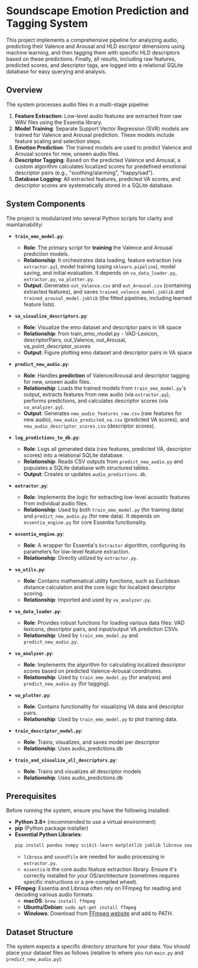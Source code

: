 # Soundscape Emotion Prediction and Tagging System

This project implements a comprehensive pipeline for analyzing audio, predicting their Valence and Arousal and HLD escriptor dimensions using machine learning, and then tagging them with specific HLD descriptors based on these predictions. Finally, all results, including raw features, predicted scores, and descriptor tags, are logged into a relational SQLite database for easy querying and analysis.

## Overview

The system processes audio files in a multi-stage pipeline:
1.  **Feature Extraction**: Low-level audio features are extracted from raw WAV files using the Essentia library.
2.  **Model Training**: Separate Support Vector Regression (SVR) models are trained for Valence and Arousal prediction. These models include feature scaling and selection steps.
3.  **Emotion Prediction**: The trained models are used to predict Valence and Arousal scores for new, unseen audio files.
4.  **Descriptor Tagging**: Based on the predicted Valence and Arousal, a custom algorithm calculates localized scores for predefined emotional descriptor pairs (e.g., "soothing/alarming", "happy/sad").
5.  **Database Logging**: All extracted features, predicted VA scores, and descriptor scores are systematically stored in a SQLite database.

## System Components

The project is modularized into several Python scripts for clarity and maintainability:

* **`train_emo_model.py`**:
    * **Role**: The primary script for **training** the Valence and Arousal prediction models.
    * **Relationship**: It orchestrates data loading, feature extraction (via `extractor.py`), model training (using `sklearn.pipeline`), model saving, and initial evaluation. It depends on `va_data_loader.py`, `extractor.py`, `va_plotter.py`.
    * **Output**: Generates `out_Valence.csv` and `out_Arousal.csv` (containing extracted features), and saves `trained_valence_model.joblib` and `trained_arousal_model.joblib` (the fitted pipelines, including learned feature lists).

* **`va_visualize_descriptors.py`**:
    * **Role**: Visualize the emo dataset and descriptor pairs in VA space
    * **Relationship**: from train_emo_model.py - VAD-Lexicon, descriptorPairs, out_Valence, out_Arousal, va_point_descriptor_scores
    * **Output**: Figure plotting emo dataset and descriptor pairs in VA space

* **`predict_new_audio.py`**:
    * **Role**: Handles **prediction** of Valence/Arousal and descriptor tagging for new, unseen audio files.
    * **Relationship**: Loads the trained models from `train_emo_model.py`'s output, extracts features from new audio (via `extractor.py`), performs predictions, and calculates descriptor scores (via `va_analyzer.py`).
    * **Output**: Generates `new_audio_features_raw.csv` (raw features for new audio), `new_audio_predicted_va.csv` (predicted VA scores), and `new_audio_descriptor_scores.csv` (descriptor scores).

* **`log_predictions_to_db.py`**:
    * **Role**: Logs all generated data (raw features, predicted VA, descriptor scores) into a relational SQLite database.
    * **Relationship**: Reads CSV outputs from `predict_new_audio.py` and populates a SQLite database with structured tables.
    * **Output**: Creates or updates `audio_predictions.db`.

* **`extractor.py`**:
    * **Role**: Implements the logic for extracting low-level acoustic features from individual audio files.
    * **Relationship**: Used by both `train_emo_model.py` (for training data) and `predict_new_audio.py` (for new data). It depends on `essentia_engine.py` for core Essentia functionality.

* **`essentia_engine.py`**:
    * **Role**: A wrapper for Essentia's `Extractor` algorithm, configuring its parameters for low-level feature extraction.
    * **Relationship**: Directly utilized by `extractor.py`.

* **`va_utils.py`**:
    * **Role**: Contains mathematical utility functions, such as Euclidean distance calculation and the core logic for localized descriptor scoring.
    * **Relationship**: Imported and used by `va_analyzer.py`.

* **`va_data_loader.py`**:
    * **Role**: Provides robust functions for loading various data files: VAD lexicons, descriptor pairs, and input/output VA prediction CSVs.
    * **Relationship**: Used by `train_emo_model.py` and `predict_new_audio.py`.

* **`va_analyzer.py`**:
    * **Role**: Implements the algorithm for calculating localized descriptor scores based on predicted Valence-Arousal coordinates.
    * **Relationship**: Used by `train_emo_model.py` (for analysis) and `predict_new_audio.py` (for tagging).

* **`va_plotter.py`**:
    * **Role**: Contains functionality for visualizing VA data and descriptor pairs.
    * **Relationship**: Used by `train_emo_model.py` to plot training data.

* **`train_descriptor_model.py`**:
    * **Role**: Trains, visualizes, and saves model per descriptor
    * **Relationship**: Uses audio_predictions.db

* **`train_and_visualize_all_descriptors.py`**:
    * **Role**: Trains and visualizes all descriptor models 
    * **Relationship**: Uses audio_predictions.db

## Prerequisites

Before running the system, ensure you have the following installed:

* **Python 3.8+** (recommended to use a virtual environment)
* **pip** (Python package installer)
* **Essential Python Libraries**:
    ```bash
    pip install pandas numpy scikit-learn matplotlib joblib librosa soundfile essentia
    ```
    * `librosa` and `soundfile` are needed for audio processing in `extractor.py`.
    * `essentia` is the core audio feature extraction library. Ensure it's correctly installed for your OS/architecture (sometimes requires specific instructions or a pre-compiled wheel).
* **FFmpeg**: Essentia and Librosa often rely on FFmpeg for reading and decoding various audio formats.
    * **macOS**: `brew install ffmpeg`
    * **Ubuntu/Debian**: `sudo apt-get install ffmpeg`
    * **Windows**: Download from [FFmpeg website](https://ffmpeg.org/download.html) and add to PATH.

## Dataset Structure

The system expects a specific directory structure for your data. You should place your dataset files as follows (relative to where you run `main.py` and `predict_new_audio.py`):